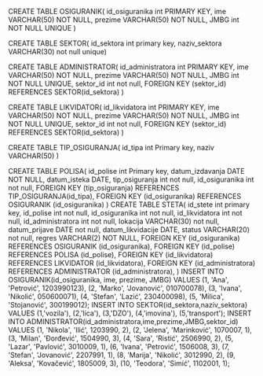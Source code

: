 CREATE TABLE OSIGURANIK(
id_osiguranika int PRIMARY KEY,
ime VARCHAR(50) NOT NULL,
prezime VARCHAR(50) NOT NULL,
JMBG int NOT NULL UNIQUE
)

CREATE TABLE SEKTOR(
id_sektora int primary key,
naziv_sektora VARCHAR(30) not null unique)

CREATE TABLE ADMINISTRATOR(
id_administratora int PRIMARY KEY,
ime VARCHAR(50) NOT NULL,
prezime VARCHAR(50) NOT NULL,
JMBG int NOT NULL UNIQUE,
sektor_id int not null,
FOREIGN KEY (sektor_id) REFERENCES SEKTOR(id_sektora)
)

CREATE TABLE LIKVIDATOR(
id_likvidatora int PRIMARY KEY,
ime VARCHAR(50) NOT NULL,
prezime VARCHAR(50) NOT NULL,
JMBG int NOT NULL UNIQUE,
sektor_id int not null,
FOREIGN KEY (sektor_id) REFERENCES SEKTOR(id_sektora)
)

CREATE TABLE TIP_OSIGURANJA(
id_tipa int Primary key,
naziv VARCHAR(50)
)

CREATE TABLE POLISA(
id_polise int Primary key,
datum_izdavanja DATE NOT NULL,
datum_isteka DATE,
tip_osiguranja int not null,
id_osiguranika int not null,
FOREIGN KEY (tip_osiguranja) REFERENCES TIP_OSIGURANJA(id_tipa),
FOREIGN KEY (id_osiguranika) REFERENCES OSIGURANIK (id_osiguranika)
)
CREATE TABLE STETA(
id_stete int primary key,
id_polise int not null,
id_osiguranika int not null,
id_likvidatora int not null,
id_administratora int not null,
lokacija VARCHAR(30) not null,
datum_prijave DATE not null,
datum_likvidacije DATE,
status VARCHAR(20) not null,
regres VARCHAR(2) NOT NULL,
FOREIGN KEY (id_osiguranika) REFERENCES OSIGURANIK (id_osiguranika),
FOREIGN KEY (id_polise) REFERENCES POLISA (id_polise),
FOREIGN KEY (id_likvidatora) REFERENCES LIKVIDATOR (id_likvidatora),
FOREIGN KEY (id_administratora) REFERENCES ADMINISTRATOR (id_administratora),
)
INSERT INTO OSIGURANIK(id_osiguranika, ime, prezime, JMBG)
VALUES
 (1, 'Ana', 'Petrović', 1203990123),
 (2, 'Marko', 'Jovanović', 010700078),
 (3, 'Ivana', 'Nikolić', 050600071),
 (4, 'Stefan', 'Lazić', 230400098),
 (5, 'Milica', 'Stojanović', 300199012);
INSERT INTO SEKTOR(id_sektora,naziv_sektora)
VALUES
(1,'vozila'),
(2,'lica'),
(3,'DZO'),
(4,'imovina'),
(5,'transport');
INSERT INTO ADMINISTRATOR(id_administratora,ime,prezime,JMBG,sektor_id)
VALUES
(1, 'Nikola', 'Ilić', 1203990, 2),
(2, 'Jelena', 'Marinković', 1070007, 1),
(3, 'Milan', 'Đorđević', 1504990, 3),
(4, 'Sara', 'Ristić', 2506990, 2),
(5, 'Lazar', 'Pavlović', 3010009, 1),
(6, 'Ivana', 'Petrović', 1506008, 3),
(7, 'Stefan', 'Jovanović', 2207991, 1),
(8, 'Marija', 'Nikolić', 3012990, 2),
(9, 'Aleksa', 'Kovačević', 1805009, 3),
(10, 'Teodora', 'Simić', 1102001, 1);

